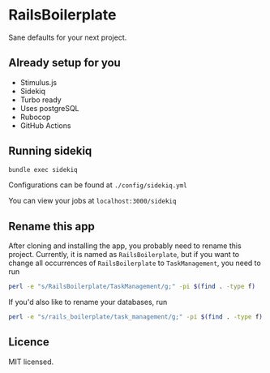 # RailsBoilerplate

Sane defaults for your next project.

## Already setup for you

- Stimulus.js
- Sidekiq
- Turbo ready
- Uses postgreSQL
- Rubocop
- GitHub Actions

## Running sidekiq

```bash
bundle exec sidekiq
```

Configurations can be found at `./config/sidekiq.yml`

You can view your jobs at `localhost:3000/sidekiq`

## Rename this app

After cloning and installing the app, you probably need to rename
this project. Currently, it is named as `RailsBoilerplate`, but
if you want to change all occurrences of `RailsBoilerplate` to
`TaskManagement`, you need to run

```bash
perl -e "s/RailsBoilerplate/TaskManagement/g;" -pi $(find . -type f)
```

If you'd also like to rename your databases, run

```bash
perl -e "s/rails_boilerplate/task_management/g;" -pi $(find . -type f)
```

## Licence

MIT licensed.
